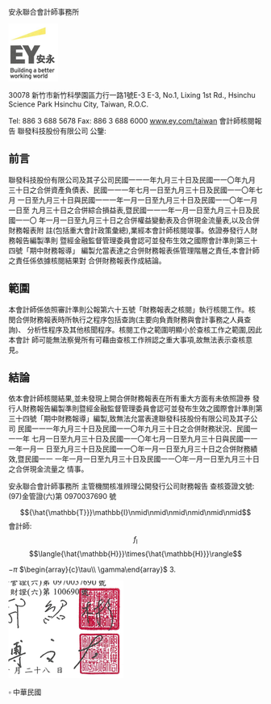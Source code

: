 安永聯合會計師事務所

![0_image_0.png](0_image_0.png)

30078 新竹市新竹科學園區力行一路1號E-3 E-3, No.1, Lixing 1st Rd., Hsinchu Science Park Hsinchu City, Taiwan, R.O.C.

Tel: 886 3 688 5678 Fax: 886 3 688 6000 www.ey.com/taiwan 會計師核閱報告 聯發科技股份有限公司 公鑒:

## 前言

聯發科技股份有限公司及其子公司民國一一一年九月三十日及民國一一〇年九月 三十日之合併資產負債表、民國一一一年七月一日至九月三十日及民國一一〇年七月 一日至九月三十日與民國一一一年一月一日至九月三十日及民國一一〇年一月一日至 九月三十日之合併綜合損益表,暨民國一一一年一月一日至九月三十日及民國一一〇
年一月一日至九月三十日之合併權益變動表及合併現金流量表,以及合併財務報表附 註(包括重大會計政策彙總),業經本會計師核閱竣事。依證券發行人財務報告編製準則 暨經金融監督管理委員會認可並發布生效之國際會計準則第三十四號「期中財務報導」
編製允當表達之合併財務報表係管理階層之責任,本會計師之責任係依據核閱結果對 合併財務報表作成結論。

## 範圍

本會計師係依照審計準則公報第六十五號「財務報表之核閱」執行核閱工作。核 閔合併財務報表時所執行之程序包括查詢(主要向負責財務與會計事務之人員查詢)、
分析性程序及其他核聞程序。核閱工作之範圍明顯小於查核工作之範圍,因此本會計 師可能無法察覺所有可藉由查核工作辨認之重大事項,故無法表示查核意見。

## 結論

依本會計師核閱結果,並未發現上開合併財務報表在所有重大方面有未依照證券 發行人財務報告編製準則暨經金融監督管理委員會認可並發布生效之國際會計準則第 三十四號「期中財務報導」編製,致無法允當表達聯發科技股份有限公司及其子公司 民國一一一年九月三十日及民國一一〇年九月三十日之合併財務狀況、民國一一一年 七月一日至九月三十日及民國一一〇年七月一日至九月三十日與民國一一一年一月一 日至九月三十日及民國一一〇年一月一日至九月三十日之合併財務績效,暨民國一一 一年一月一日至九月三十日及民國一一〇年一月一日至九月三十日之合併現金流量之 情事。

安永聯合會計師事務所 主管機關核准辨理公開發行公司財務報告 查核簽證文號:(97)金管證(六)第 0970037690 號

$${\hat{\mathbb{T}}}\mathbb{I}\nmid\nmid\nmid\nmid\nmid\nmid$$
會計師:
$$f_{\mathrm{l}}$$
$$\langle{\hat{\mathbb{H}}}\times{\hat{\mathbb{H}}}\rangle$$

$-\pi$
$\begin{array}{c}\tau\\ \gamma\end{array}$ 3. 

![0_image_1.png](0_image_1.png)

$\square$
中華民國